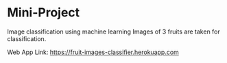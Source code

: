 # Mini-Project
Image classification using machine learning
Images of 3 fruits are taken for classification.

Web App Link:
https://fruit-images-classifier.herokuapp.com
